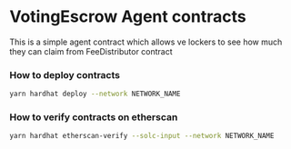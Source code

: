 # VotingEscrow Agent contracts
This is a simple agent contract which allows ve lockers to see how much they can claim from FeeDistributor contract

### How to deploy contracts

```sh
yarn hardhat deploy --network NETWORK_NAME
```

### How to verify contracts on etherscan

```sh
yarn hardhat etherscan-verify --solc-input --network NETWORK_NAME
```